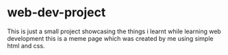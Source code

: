 # web-dev-project
This is just a small project showcasing the things i learnt while learning web development 
this is a meme page which was created by me using simple html and css.

